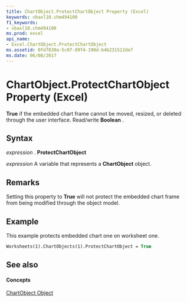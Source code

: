 ```yaml
---
title: ChartObject.ProtectChartObject Property (Excel)
keywords: vbaxl10.chm494100
f1_keywords:
- vbaxl10.chm494100
ms.prod: excel
api_name:
- Excel.ChartObject.ProtectChartObject
ms.assetid: 0fd7830a-5c07-89f4-190d-b4b231512de7
ms.date: 06/08/2017
---
```



# ChartObject.ProtectChartObject Property (Excel)

 **True** if the embedded chart frame cannot be moved, resized, or deleted through the user interface. Read/write **Boolean** .


## Syntax

 _expression_ . **ProtectChartObject**

 _expression_ A variable that represents a **ChartObject** object.


## Remarks

Setting this property to  **True** will not protect the embedded chart frame from being modified through the object model.


## Example

This example protects embedded chart one on worksheet one.


```vb
Worksheets(1).ChartObjects(1).ProtectChartObject = True
```


## See also


#### Concepts


[ChartObject Object](Excel.ChartObject.md)

